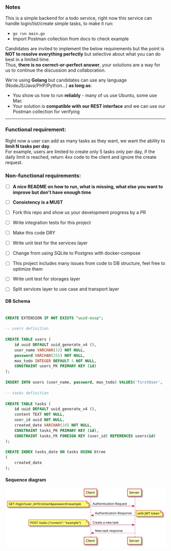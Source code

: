 ### Notes
This is a simple backend for a todo service, right now this service can handle login/list/create simple tasks, to make it run:
- `go run main.go`
- Import Postman collection from docs to check example

Candidates are invited to implement the below requirements but the point is **NOT to resolve everything perfectly** but selective about what you can do best in a limited time.  
Thus, **there is no correct-or-perfect answer**, your solutions are a way for us to continue the discussion and collaboration.  

We're using **Golang** but candidates can use any language (NodeJS/Java/PHP/Python...) **as long as**:  
- You show us how to run **reliably** - many of us use Ubuntu, some use Mac
- Your solution is **compatible with our REST interface** and we can use our Postman collection for verifying

---

### Functional requirement:
Right now a user can add as many tasks as they want, we want the ability to **limit N tasks per day**.  
For example, users are limited to create only 5 tasks only per day, if the daily limit is reached, return 4xx code to the client and ignore the create request.

### Non-functional requirements:
- [ ] **A nice README on how to run, what is missing, what else you want to improve but don't have enough time**
- [ ] **Consistency is a MUST**
- [ ] Fork this repo and show us your development progress by a PR
- [ ] Write integration tests for this project
- [ ] Make this code DRY
- [ ] Write unit test for the services layer
- [ ] Change from using SQLite to Postgres with docker-compose
- [ ] This project includes many issues from code to DB structure, feel free to optimize them
- [ ] Write unit test for storages layer
- [ ] Split services layer to use case and transport layer


#### DB Schema
```sql

CREATE EXTENSION IF NOT EXISTS "uuid-ossp";

-- users definition

CREATE TABLE users (
	id uuid DEFAULT uuid_generate_v4 (),
	user_name VARCHAR(32) NOT NULL,
	password VARCHAR(255) NOT NULL,
	max_todo INTEGER DEFAULT 5 NOT NULL,
	CONSTRAINT users_PK PRIMARY KEY (id)
);

INSERT INTO users (user_name, password, max_todo) VALUES('firstUser', 'password', 5);

-- tasks definition

CREATE TABLE tasks (
	id uuid DEFAULT uuid_generate_v4 (),
	content TEXT NOT NULL,
	user_id uuid NOT NULL,
    created_date VARCHAR(10) NOT NULL,
	CONSTRAINT tasks_PK PRIMARY KEY (id),
	CONSTRAINT tasks_FK FOREIGN KEY (user_id) REFERENCES users(id)
);

CREATE INDEX tasks_date ON tasks USING btree
(
    created_date
);
```

#### Sequence diagram
![auth and create tasks request](https://github.com/manabie-com/togo/blob/master/docs/sequence.svg)
